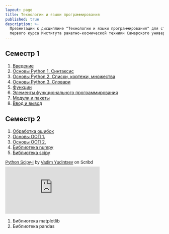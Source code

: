 ```yaml
---
layout: page
title: Технологии и языки программирования
published: true
description: >-
  Презентации к дисциплине "Технологии и языки программирования" для студентов
  первого курса Института ракетно-космической техники Самарского университета.
---
```


## Семестр 1

1. [Введение](https://drive.google.com/open?id=0B8W8o1Z482f6d1lzbGxDNDlybVU)
1. [Основы Python 1. Синтаксис](https://drive.google.com/open?id=0B8W8o1Z482f6WmtVaGhGRm5nT1E)
1. [Основы Python 2. Списки, кортежи, множества](https://drive.google.com/open?id=0B8W8o1Z482f6VENZQmNsZHBSV1U)
1. [Основы Python 3. Словари](https://drive.google.com/file/d/1FnPa2vEMksex8Hi_tkq8HeP1pVTkRtYW/view?usp=sharing)
1. [Функции](https://drive.google.com/open?id=0B8W8o1Z482f6NXFxRXFWMjY1eTA)
1. [Элементы функционального программирования](https://drive.google.com/open?id=1pzVSNjzYdzCc3pUiD3LDEXrCfSLl6vay)
1. [Модули и пакеты](https://drive.google.com/open?id=1jjqi83OjRrvt7aWhJvScOztmkCTd7ALV)
1. [Ввод и вывод](https://drive.google.com/open?id=1Hn7MAXuZ8QQZaS50XmmnXKGqTS8BCqgv)

## Семестр 2

1. [Обработка ошибок](https://drive.google.com/open?id=1WW-7AaxddKwNeXIayoGS7i_d52044XwE)
1. [Основы ООП 1.](https://drive.google.com/open?id=1fTFh8oqlxZq8sIM3TX7gGzDcRhRf6BA0)
1. [Основы ООП 2.](https://drive.google.com/open?id=14FiN_xQJ9wt3JT-9eK2pH5bMclVKBcuh)
1. [Библиотека numpy](https://drive.google.com/file/d/1YQysF89HK5c_cI6A-EwdsqPIC0ZcdWj7/view?usp=sharing)
1. [Библиотека scipy](https://drive.google.com/file/d/1yLo0EQbdrXXM-SkNfeKSRnGr5raor4DV/view?usp=sharing)

<p  style=" margin: 12px auto 6px auto; font-family: Helvetica,Arial,Sans-serif; font-style: normal; font-variant: normal; font-weight: normal; font-size: 14px; line-height: normal; font-size-adjust: none; font-stretch: normal; -x-system-font: none; display: block;">   <a title="View Python Scipy-I on Scribd" href="https://www.scribd.com/document/376399315/Python-Scipy-I#from_embed"  style="text-decoration: underline;" >Python Scipy-I</a> by <a title="View Vadim Yudintsev's profile on Scribd" href="https://ru.scribd.com/user/402997825/Vadim-Yudintsev#from_embed"  style="text-decoration: underline;" >Vadim Yudintsev</a> on Scribd</p><iframe class="scribd_iframe_embed" title="Python Scipy-I" src="https://www.scribd.com/embeds/376399315/content?start_page=1&view_mode=slideshow&access_key=key-cedFPbBVcQJczyQ0mnby&show_recommendations=true" data-auto-height="true" data-aspect-ratio="1.331360946745562" scrolling="no" id="doc_88904" width="null" height="null" frameborder="0"></iframe><script type="text/javascript">(function() { var scribd = document.createElement("script"); scribd.type = "text/javascript"; scribd.async = true; scribd.src = "https://www.scribd.com/javascripts/embed_code/inject.js"; var s = document.getElementsByTagName("script")[0]; s.parentNode.insertBefore(scribd, s); })();</script>

1. Библиотека matplotlib
1. Библиотека pandas
